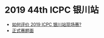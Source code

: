 # 2019 44th ICPC 银川站

- [如何评价 2019 ICPC 银川站现场赛?](https://www.zhihu.com/question/351414766)
- [正式赛题面](https://upload-file.xcpcio.com/icpc/2019/yinchuan-2019-onsite-statement.pdf)
